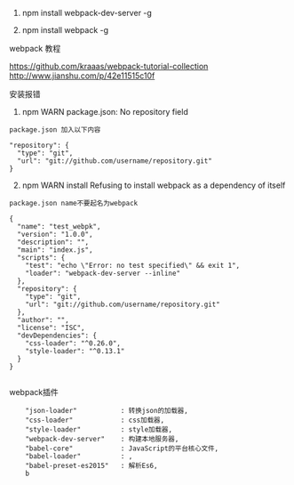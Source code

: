 1. npm install webpack-dev-server -g
 

2. npm install webpack -g


webpack 教程

https://github.com/kraaas/webpack-tutorial-collection
http://www.jianshu.com/p/42e11515c10f


安装报错
1. npm WARN package.json: No repository field

```
package.json 加入以下内容

"repository": {
  "type": "git",
  "url": "git://github.com/username/repository.git"
}
```

2. npm WARN install Refusing to install webpack as a dependency of itself

```
package.json name不要起名为webpack

{
  "name": "test_webpk",
  "version": "1.0.0",
  "description": "",
  "main": "index.js",
  "scripts": {
    "test": "echo \"Error: no test specified\" && exit 1",
    "loader": "webpack-dev-server --inline"
  },
  "repository": {
    "type": "git",
    "url": "git://github.com/username/repository.git"
  },
  "author": "",
  "license": "ISC",
  "devDependencies": {
    "css-loader": "^0.26.0",
    "style-loader": "^0.13.1"
  }
}


```

webpack插件

``` 
 	"json-loader"			: 转换json的加载器,
	"css-loader"			: css加载器,
    "style-loader"			: style加载器,
 	"webpack-dev-server"	: 构建本地服务器,
 	"babel-core"			: JavaScript的平台核心文件,
    "babel-loader"			: ,
    "babel-preset-es2015"	: 解析Es6,
 	b
 
```